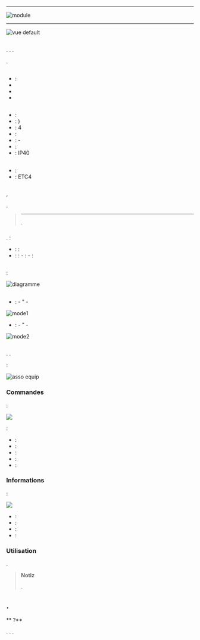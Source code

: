 # 

****

![module](images/etc4/module.jpg)

****

![vue default](images/etc4/vue_default.jpg)

## 

. . .

.

##  

-    : 
-   
-   
-   

## 

-    : 
-    : )
-    : 4
-    : 
-    : -
-    : 
-    : IP40

## 

-    : 
-    : ETC4

## 

,

[](https://doc.jeedom.com/de_DE/plugins/automation%20protocol/edisio/).

> ****
>
> 
> .

### 

.  :

-    :  : 
-    :  :
    -   : 
    -   : 

## 

 :

![diagramme](images/etc4/diagramme.jpg)

## 

-    :
    -   "
    -   

![mode1](images/etc4/mode1.jpg)

-    :
    -   "
    -   

![mode2](images/etc4/mode2.jpg)

## 

. .

 :

![asso equip](images/etc4/asso_equip.jpg)

### Commandes

 :

![](images/etc4/commandes.jpg)

 :

-    : 
-    : 
-    : 
-    : 
-    : 

### Informations

 :

![](images/etc4/infos.jpg)

-    : 
-    : 
-    : 
-    : 

### Utilisation

.

> **Notiz**
>
> .

## .

** ?**

. . .
